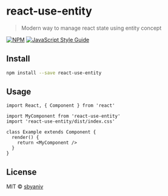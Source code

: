 # react-use-entity

> Modern way to manage react state using entity concept

[![NPM](https://img.shields.io/npm/v/react-use-entity.svg)](https://www.npmjs.com/package/react-use-entity) [![JavaScript Style Guide](https://img.shields.io/badge/code_style-standard-brightgreen.svg)](https://standardjs.com)

## Install

```bash
npm install --save react-use-entity
```

## Usage

```tsx
import React, { Component } from 'react'

import MyComponent from 'react-use-entity'
import 'react-use-entity/dist/index.css'

class Example extends Component {
  render() {
    return <MyComponent />
  }
}
```

## License

MIT © [sbyaniv](https://github.com/sbyaniv)

